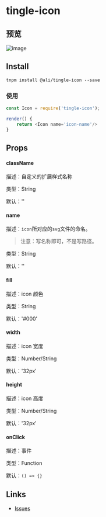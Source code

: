 # tingle-icon

## 预览
![image](https://img.alicdn.com/tfs/TB1P2VnQXXXXXatXFXXXXXXXXXX-698-1398.png)

## Install

```
tnpm install @ali/tingle-icon --save

```

### 使用

```js
const Icon = require('tingle-icon');

render() {
    return <Icon name='icon-name'/>
}
```

## Props

#### className

描述：自定义的扩展样式名称

类型：String

默认：''

#### name

描述：`icon`所对应的`svg`文件的命名。

> 注意：写名称即可，不是写路径。

类型：String

默认：''

#### fill

描述：icon 颜色

类型：String

默认：'#000'

#### width

描述：icon 宽度

类型：Number/String

默认：'32px'

#### height

描述：icon 高度

类型：Number/String

默认：'32px'

#### onClick

描述：事件

类型：Function

默认：`() => {}`

## Links

- [Issues](http://gitlab.alibaba-inc.com/tingle-ui/tingle-icon/issues)